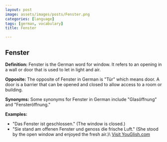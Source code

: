 ```yaml
---
layout: post
image: assets/images/posts/Fenster.png
categories: [language]
tags: [german, vocabulary]
title: Fenster

---
```


## Fenster

**Definition:** Fenster is the German word for window. It refers to an opening in a wall or door that is used to let in light and air.

**Opposite:** The opposite of Fenster in German is "Tür" which means door. A door is a barrier that can be opened and closed to allow access to a room or building.

**Synonyms:** Some synonyms for Fenster in German include "Glasöffnung" and "Fensteröffnung."

**Examples:** 
- "Das Fenster ist geschlossen." (The window is closed.)
- "Sie stand am offenen Fenster und genoss die frische Luft." (She stood by the open window and enjoyed the fresh air.)\ <a id="yg-widget-0" class="youglish-widget" data-query="Fenster" data-lang="german" data-components="8412" data-auto-start="0" data-bkg-color="theme_light" data-title="How%20to%20pronounce%20Fenster%20in%20German"  rel="nofollow" href="https://youglish.com">Visit YouGlish.com</a><script async src="https://youglish.com/public/emb/widget.js" charset="utf-8"></script>